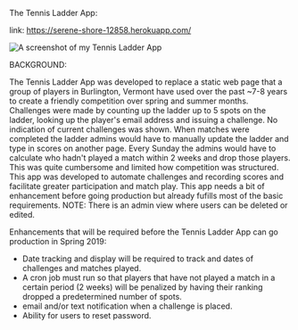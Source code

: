 The Tennis Ladder App:

link:  https://serene-shore-12858.herokuapp.com/


![A screenshot of my Tennis Ladder App](Ladder-Screenshot.png)

BACKGROUND:

The Tennis Ladder App was developed to replace a static web page that a group of players in Burlington, Vermont
have used over the past ~7-8 years to create a friendly competition over spring and summer months. Challenges 
were made by counting up the ladder up to 5 spots on the ladder, looking up the player's email address and 
issuing a challenge.  No indication of current challenges was shown.  When matches were completed the ladder 
admins would have to manually update the ladder and type in scores on another page.  Every Sunday the admins 
would have to calculate who hadn't played a match within 2 weeks and drop those players. This was quite cumbersome
and limited how competition was structured.  This app was developed to automate challenges and recording scores and 
facilitate greater participation and match play.  This app needs a bit of enhancement before going production but 
already fufills most of the basic requirements. NOTE: There is an admin view where users can be deleted or edited. 


Enhancements that will be required before the Tennis Ladder App can go production in Spring 2019:
- Date tracking and display will be required to track and dates of challenges and matches played. 
- A cron job must run so that players that have not played a match in a certain period (2 weeks) will be penalized by
  having their ranking dropped a predetermined number of spots.
- email and/or text notification when a challenge is placed. 
- Ability for users to reset password. 




